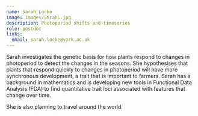 ```yaml
---
name: Sarah Locke
image: images/SarahL.jpg
description: Photoperiod shifts and timeseries
role: postdoc
links:
  email: sarah.locke@york.ac.uk
---
```


Sarah investigates the genetic basis for how plants respond to changes in photoperiod to detect the changes in the seasons.  She hypothesises that plants that respond quickly to changes in photoperiod will have more synchronous development, a trait that is important to farmers.  Sarah has a background in mathematics and is developing new tools in Functional Data Analysis (FDA) to find quantitative trait loci associated with features that change over time.

She is also planning to travel around the world.

